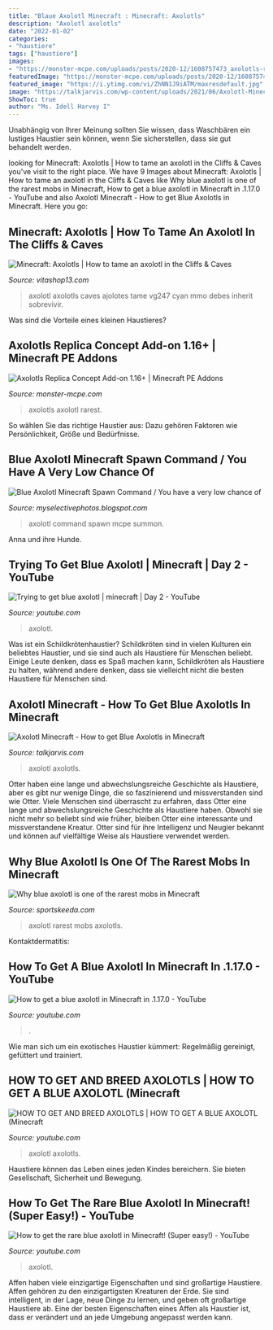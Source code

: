 ```yaml
---
title: "Blaue Axolotl Minecraft : Minecraft: Axolotls"
description: "Axolotl axolotls"
date: "2022-01-02"
categories:
- "haustiere"
tags: ["haustiere"]
images:
- "https://monster-mcpe.com/uploads/posts/2020-12/1608757473_axolotls-replica-concept-1.jpg"
featuredImage: "https://monster-mcpe.com/uploads/posts/2020-12/1608757473_axolotls-replica-concept-1.jpg"
featured_image: "https://i.ytimg.com/vi/ZhNN1J9iATM/maxresdefault.jpg"
image: "https://talkjarvis.com/wp-content/uploads/2021/06/Axolotl-Minecraft-1320x743.jpg"
ShowToc: true
author: "Ms. Idell Harvey I"
---
```



Unabhängig von Ihrer Meinung sollten Sie wissen, dass Waschbären ein lustiges Haustier sein können, wenn Sie sicherstellen, dass sie gut behandelt werden.

	

		
looking for Minecraft: Axolotls | How to tame an axolotl in the Cliffs &amp; Caves you've visit to the right place. We have 9 Images about Minecraft: Axolotls | How to tame an axolotl in the Cliffs &amp; Caves like Why blue axolotl is one of the rarest mobs in Minecraft, How to get a blue axolotl in Minecraft in .1.17.0 - YouTube and also Axolotl Minecraft - How to get Blue Axolotls in Minecraft. Here you go:
		
    
## Minecraft: Axolotls | How To Tame An Axolotl In The Cliffs &amp; Caves

<img loading=lazy src="https://assets.vg247.com/current/2021/06/Minecraft-axolotl-colour-variants.png" onerror="this.onerror=null;this.src='https://tse1.mm.bing.net/th?id=OIP.3bNXLzcg9_GP32UKZo5NlgHaCq&amp;pid=15.1';" alt="Minecraft: Axolotls | How to tame an axolotl in the Cliffs &amp; Caves">

_Source: vitashop13.com_

>axolotl axolotls caves ajolotes tame vg247 cyan mmo debes inherit sobrevivir. 

	

Was sind die Vorteile eines kleinen Haustieres?

    
## Axolotls Replica Concept Add-on 1.16+ | Minecraft PE Addons

<img loading=lazy src="https://monster-mcpe.com/uploads/posts/2020-12/1608757473_axolotls-replica-concept-1.jpg" onerror="this.onerror=null;this.src='https://tse4.mm.bing.net/th?id=OIP.4HPaeGIzPvEEiMUpdpVi1wAAAA&amp;pid=15.1';" alt="Axolotls Replica Concept Add-on 1.16+ | Minecraft PE Addons">

_Source: monster-mcpe.com_

>axolotls axolotl rarest. 

	

So wählen Sie das richtige Haustier aus: Dazu gehören Faktoren wie Persönlichkeit, Größe und Bedürfnisse.

    
## Blue Axolotl Minecraft Spawn Command / You Have A Very Low Chance Of

<img loading=lazy src="https://addon-mcpe.com/uploads/posts/2021-07/1626261941_1-axolotly.jpg" onerror="this.onerror=null;this.src='https://tse4.mm.bing.net/th?id=OIP.jCz1T4CjDmc4LfuXGyk5XAHaEK&amp;pid=15.1';" alt="Blue Axolotl Minecraft Spawn Command / You have a very low chance of">

_Source: myselectivephotos.blogspot.com_

>axolotl command spawn mcpe summon. 

	

Anna und ihre Hunde.

    
## Trying To Get Blue Axolotl | Minecraft | Day 2 - YouTube

<img loading=lazy src="https://i.ytimg.com/vi/ZhNN1J9iATM/maxresdefault.jpg" onerror="this.onerror=null;this.src='https://tse1.mm.bing.net/th?id=OIP.v28Jcvv_NVsN9xYoHt5VRQHaEK&amp;pid=15.1';" alt="Trying to get blue axolotl | minecraft | Day 2 - YouTube">

_Source: youtube.com_

>axolotl. 

	

Was ist ein Schildkrötenhaustier?
Schildkröten sind in vielen Kulturen ein beliebtes Haustier, und sie sind auch als Haustiere für Menschen beliebt. Einige Leute denken, dass es Spaß machen kann, Schildkröten als Haustiere zu halten, während andere denken, dass sie vielleicht nicht die besten Haustiere für Menschen sind.

    
## Axolotl Minecraft - How To Get Blue Axolotls In Minecraft

<img loading=lazy src="https://talkjarvis.com/wp-content/uploads/2021/06/Axolotl-Minecraft-1320x743.jpg" onerror="this.onerror=null;this.src='https://tse4.mm.bing.net/th?id=OIP.kBIGqHHQFah8keqqSckHgwHaEK&amp;pid=15.1';" alt="Axolotl Minecraft - How to get Blue Axolotls in Minecraft">

_Source: talkjarvis.com_

>axolotl axolotls. 

	

Otter haben eine lange und abwechslungsreiche Geschichte als Haustiere, aber es gibt nur wenige Dinge, die so faszinierend und missverstanden sind wie Otter.
Viele Menschen sind überrascht zu erfahren, dass Otter eine lange und abwechslungsreiche Geschichte als Haustiere haben. Obwohl sie nicht mehr so beliebt sind wie früher, bleiben Otter eine interessante und missverstandene Kreatur. Otter sind für ihre Intelligenz und Neugier bekannt und können auf vielfältige Weise als Haustiere verwendet werden.

    
## Why Blue Axolotl Is One Of The Rarest Mobs In Minecraft

<img loading=lazy src="https://staticg.sportskeeda.com/editor/2021/08/7b2e7-16289147781955-800.jpg" onerror="this.onerror=null;this.src='https://tse4.mm.bing.net/th?id=OIP.cnQ3dAalfGADQtBccNL2ywHaEK&amp;pid=15.1';" alt="Why blue axolotl is one of the rarest mobs in Minecraft">

_Source: sportskeeda.com_

>axolotl rarest mobs axolotls. 

	

Kontaktdermatitis:

    
## How To Get A Blue Axolotl In Minecraft In .1.17.0 - YouTube

<img loading=lazy src="https://i.ytimg.com/vi/JRDJPWImsQo/hqdefault.jpg" onerror="this.onerror=null;this.src='https://tse1.mm.bing.net/th?id=OIP.zxrwT-1C663Z6z0j5Il3PQHaFj&amp;pid=15.1';" alt="How to get a blue axolotl in Minecraft in .1.17.0 - YouTube">

_Source: youtube.com_

>. 

	

Wie man sich um ein exotisches Haustier kümmert: Regelmäßig gereinigt, gefüttert und trainiert.

    
## HOW TO GET AND BREED AXOLOTLS | HOW TO GET A BLUE AXOLOTL (Minecraft

<img loading=lazy src="https://i.ytimg.com/vi/GRXyxttuN0s/maxresdefault.jpg" onerror="this.onerror=null;this.src='https://tse1.mm.bing.net/th?id=OIP.KKPtg4m80u6ClMReDMFRhAHaEK&amp;pid=15.1';" alt="HOW TO GET AND BREED AXOLOTLS | HOW TO GET A BLUE AXOLOTL (Minecraft">

_Source: youtube.com_

>axolotl axolotls. 

	

Haustiere können das Leben eines jeden Kindes bereichern. Sie bieten Gesellschaft, Sicherheit und Bewegung.

    
## How To Get The Rare Blue Axolotl In Minecraft! (Super Easy!) - YouTube

<img loading=lazy src="https://i.ytimg.com/vi/5KZZhnzAdbY/maxresdefault.jpg" onerror="this.onerror=null;this.src='https://tse3.mm.bing.net/th?id=OIP.vD5G_2SHpJoKOwk_DrwqkAHaEK&amp;pid=15.1';" alt="How to get the rare blue axolotl in Minecraft! (Super easy!) - YouTube">

_Source: youtube.com_

>axolotl. 

	

Affen haben viele einzigartige Eigenschaften und sind großartige Haustiere.
Affen gehören zu den einzigartigsten Kreaturen der Erde. Sie sind intelligent, in der Lage, neue Dinge zu lernen, und geben oft großartige Haustiere ab. Eine der besten Eigenschaften eines Affen als Haustier ist, dass er verändert und an jede Umgebung angepasst werden kann.

